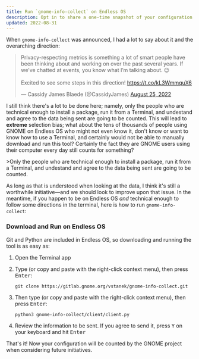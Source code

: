 ```yaml
---
title: Run `gnome-info-collect` on Endless OS
description: Opt in to share a one-time snapshot of your configuration
updated: 2022-08-31
---
```


When `gnome-info-collect` was announced, I had a lot to say about it and the overarching direction:

<blockquote class="twitter-tweet"><p lang="en" dir="ltr">Privacy-respecting metrics is something a lot of smart people have been thinking about and working on over the past several years. If we’ve chatted at events, you know what I’m talking about. 😉<br><br>Excited to see some steps in this direction! <a href="https://t.co/kL3WmmquX6">https://t.co/kL3WmmquX6</a></p>&mdash; Cassidy James Blaede (@CassidyJames) <a href="https://twitter.com/CassidyJames/status/1562830262295093248?ref_src=twsrc%5Etfw">August 25, 2022</a></blockquote> <script async src="https://platform.twitter.com/widgets.js" charset="utf-8"></script> 

I still think there's a lot to be done here; namely, only the people who are technical enough to install a package, run it from a Terminal, and undestand and agree to the data being sent are going to be counted. This will lead to **extreme** selection bias; what about the tens of thousands of people using GNOME on Endless OS who might not even know it, don't know or want to know how to use a Terminal, and certainly would not be able to manually download and run this tool? Certainly the fact they are GNOME users using their computer every day still counts for something?

<aside markdown="1">
>Only the people who are technical enough to install a package, run it from a Terminal, and undestand and agree to the data being sent are going to be counted.
</aside>

As long as that is understood when looking at the data, I think it's still a worthwhile initiative—and we should look to improve upon that issue. In the meantime, if you happen to be on Endless OS _and_ technical enough to follow some directions in the terminal, here is how to run `gnome-info-collect`:

### Download and Run on Endless OS

Git and Python are included in Endless OS, so downloading and running the tool is as easy as:

1. Open the Terminal app

2. Type (or copy and paste with the right-click context menu), then press <kbd>Enter</kbd>:
   ```
   git clone https://gitlab.gnome.org/vstanek/gnome-info-collect.git
   ```

3. Then type (or copy and paste with the right-click context menu), then press <kbd>Enter</kbd>:
   ```
   python3 gnome-info-collect/client/client.py
   ```

4. Review the information to be sent. If you agree to send it, press <kbd>Y</kbd> on your keyboard and hit <kbd>Enter</kbd>

That's it! Now your configuration will be counted by the GNOME project when considering future initiatives.
